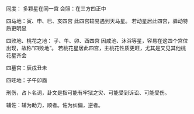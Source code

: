 同度： 多颗星在同一宫
会照：在三方四正中

四马地：寅、申、巳、亥四宫
    此四宫较易遇到天马星。
    若动星居此四宫，驿动特质更明显

四败地、桃花之地： 子、午、卯、酉四宫
    因咸池、沐浴等星，容易在这四个宫位出现，故称“四败地”。
    若桃花星居此四宫，主桃花性质更旺，尤其是又见其他桃花星齐会

四墓宫：辰戌丑未

四旺地：子午卯酉

刑伤，占卜名词，卦文是指可能有牢狱之灾、可能受到诉讼、可能受伤。

辅佐：辅为助力，顺者。佐为纠偏，逆者。